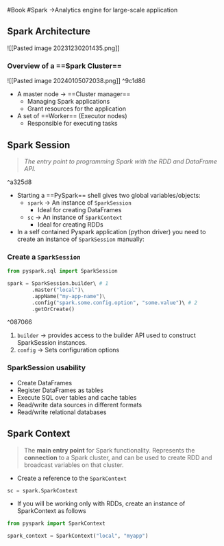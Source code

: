 #Book 
#Spark →Analytics engine for large-scale application


## Spark Architecture

![[Pasted image 20231230201435.png]]
### Overview of a ==Spark Cluster== 

![[Pasted image 20240105072038.png]] ^9c1d86
- A master node → ==Cluster manager==
	- Managing Spark applications
	- Grant resources for the application
- A set of ==Worker== (Executor nodes) 
	- Responsible for executing tasks

## Spark Session

> *The entry point to programming Spark with the RDD and DataFrame API.*

^a325d8

- Starting a ==PySpark== shell gives two global variables/objects:
	- `spark` → An instance of `SparkSession`
		- Ideal for creating DataFrames
	- `sc` → An instance of `SparkContext`
		- Ideal for creating RDDs
- In a self contained Pyspark application (python driver) you need to create an instance of `SparkSession` manually:

### Create a `SparkSession`

```python
from pyspark.sql import SparkSession

spark = SparkSession.builder\ # 1
		.master("local")\
		.appName("my-app-name")\
		.config("spark.some.config.option", "some.value")\ # 2
		.getOrCreate()
```
^087066

1. `builder` → provides access to the builder API used to construct SparkSession instances.
2. `config` → Sets configuration options

### SparkSession usability
- Create DataFrames
- Register DataFrames as tables
- Execute SQL over tables and cache tables
- Read/write data sources in different formats
- Read/write relational databases

## Spark Context

> The **main entry point** for Spark functionality. Represents the **connection** to a Spark cluster, and can be used to create RDD and broadcast variables on that cluster.

- Create a reference to the `SparkContext`
```python
sc = spark.SparkContext
```
- If you will be working only with RDDs, create an instance of SparkContext as follows
```python
from pyspark import SparkContext

spark_context = SparkContext("local", "myapp")
```
